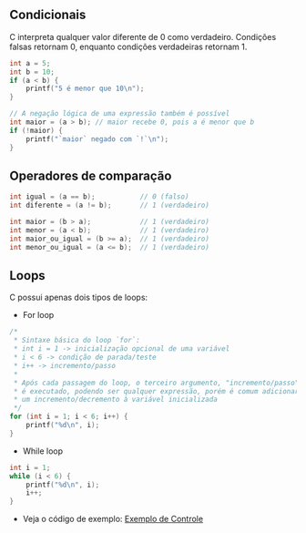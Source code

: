 ## Condicionais

C interpreta qualquer valor diferente de 0 como verdadeiro.
Condições falsas retornam 0, enquanto condições verdadeiras retornam 1.
```c
int a = 5;
int b = 10;
if (a < b) {
    printf("5 é menor que 10\n");
}

// A negação lógica de uma expressão também é possível
int maior = (a > b); // maior recebe 0, pois a é menor que b
if (!maior) {
    printf("`maior` negado com `!`\n");
}
```

## Operadores de comparação
```c
int igual = (a == b);           // 0 (falso)
int diferente = (a != b);       // 1 (verdadeiro)

int maior = (b > a);            // 1 (verdadeiro)
int menor = (a < b);            // 1 (verdadeiro)
int maior_ou_igual = (b >= a);  // 1 (verdadeiro)
int menor_ou_igual = (a <= b);  // 1 (verdadeiro)
```

## Loops

C possui apenas dois tipos de loops:

- For loop
```c
/*
 * Sintaxe básica do loop `for`:
 * int i = 1 -> inicialização opcional de uma variável
 * i < 6 -> condição de parada/teste
 * i++ -> incremento/passo
 *
 * Após cada passagem do loop, o terceiro argumento, "incremento/passo"
 * é executado, podendo ser qualquer expressão, porém é comum adicionar
 * um incremento/decremento à variável inicializada
 */
for (int i = 1; i < 6; i++) {
    printf("%d\n", i);
}
```

- While loop
```c
int i = 1;
while (i < 6) {
    printf("%d\n", i);
    i++;
}
```

- Veja o código de exemplo: [Exemplo de Controle](./control.c)
